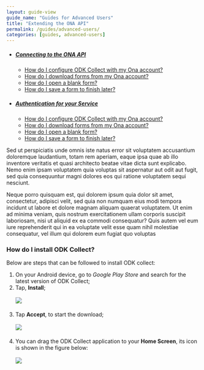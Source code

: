 ```yaml
---
layout: guide-view
guide_name: "Guides for Advanced Users" 
title: "Extending the ONA API"
permalink: /guides/advanced-users/
categories: [guides, advanced-users]
---
```


* ##### [Connecting to the ONA API](faq/odk-collect#install-odk-collect)

  * [How do I configure ODK Collect with my Ona account?](/faq/odk-collect#configure-odk-collect)
  * [How do I download forms from my Ona account?](/faq/odk-collect#download-forms-from-ona)
  * [How do I open a blank form?](/faq/odk-collect#open-blank-form)
  * [How do I save a form to finish later?](/faq/odk-collect#save-form)
  
* ##### [Authentication for your Service](faq/odk-collect#install-odk-collect)

  * [How do I configure ODK Collect with my Ona account?](/faq/odk-collect#configure-odk-collect)
  * [How do I download forms from my Ona account?](/faq/odk-collect#download-forms-from-ona)
  * [How do I open a blank form?](/faq/odk-collect#open-blank-form)
  * [How do I save a form to finish later?](/faq/odk-collect#save-form)



Sed ut perspiciatis unde omnis iste natus error sit voluptatem accusantium doloremque laudantium, totam rem aperiam, eaque ipsa quae ab illo inventore veritatis et quasi architecto beatae vitae dicta sunt explicabo. Nemo enim ipsam voluptatem quia voluptas sit aspernatur aut odit aut fugit, sed quia consequuntur magni dolores eos qui ratione voluptatem sequi nesciunt. 

Neque porro quisquam est, qui dolorem ipsum quia dolor sit amet, consectetur, adipisci velit, sed quia non numquam eius modi tempora incidunt ut labore et dolore magnam aliquam quaerat voluptatem. Ut enim ad minima veniam, quis nostrum exercitationem ullam corporis suscipit laboriosam, nisi ut aliquid ex ea commodi consequatur? Quis autem vel eum iure reprehenderit qui in ea voluptate velit esse quam nihil molestiae consequatur, vel illum qui dolorem eum fugiat quo voluptas 

### <span id="install-odk-collect"></span>How do I install ODK Collect? 

Below are steps that can be followed to install ODK collect:

1. On your Android device, go to _Google Play Store_ and search for the latest version of ODK Collect; 
1. Tap, **Install**;
<br><br>
![](https://farm3.staticflickr.com/2942/15331400432_9b1cd823fc.jpg)
<br><br>
1. Tap **Accept**,  to start the download;
<br><br>
![](https://farm4.staticflickr.com/3895/15144934539_0deee72179.jpg)
<br><br>
1. You can drag the ODK Collect application to your **Home Screen**, its icon is shown in the figure below:
<br><br>
![](https://farm4.staticflickr.com/3846/15145118638_be262cffdc_s.jpg)

